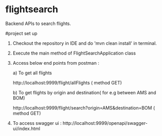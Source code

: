 # flightsearch
Backend APIs to search flights.

#project set up
1) Checkout the repository in IDE and do 'mvn clean install' in terminal.
2) Execute the main method of FlightSearchApplication class
3) Access below end points from postman :

   a) To get all flights
   
      http://localhost:9999/flight/allFlights ( method GET)
      
   b) To get flights by origin and destination( for e.g between AMS and BOM)  
   
      http://localhost:9999/flight/search?origin=AMS&destination=BOM  ( method GET)
      
4) To access swagger ui : http://localhost:9999/openapi/swagger-ui/index.html
